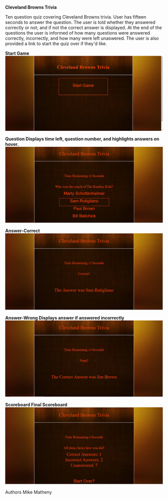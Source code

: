 **Cleveland Browns Trivia**

Ten question quiz covering Cleveland Browns trivia. User has fifteen seconds to answer the question. The user is told whether they answered correctly or not; and if not the correct answer is displayed. At the end of the questions the user is informed of how many questions were answered correctly, incorrectly, and how many were left unaswered. The user is also provided a link to start the quiz over if they'd like.

**Start Game**
![](/assets/images/start.jpg)

**Question Displays time left, question number, and highlights answers on hover.**
![](/assets/images/answer.jpg)

**Answer-Correct**
![](/assets/images/correct.jpg)

**Answer-Wrong Displays answer if answered incorrectly**
![](/assets/images/wrong.jpg)

**Scoreboard Final Scoreboard**
![](/assets/images/end.jpg)



Authors
Mike Matheny
